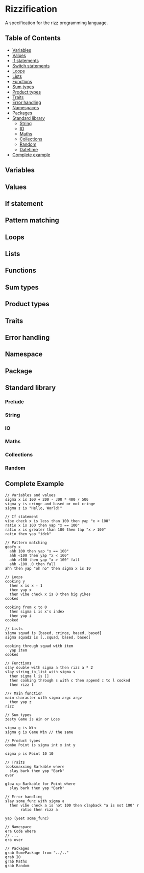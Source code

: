 # Rizzification
A specification for the rizz programming language.

## Table of Contents
- [Variables](#variables)
- [Values](#values)
- [If statements](#if-if-else-and-else-statements)
- [Switch statements](#switch-statement)
- [Loops](#loops)
- [Lists](#lists)
- [Functions](#functions)
- [Sum types](#sum-types)
- [Product types](#product-types)
- [Traits](#traits)
- [Error handling](#error-handling)
- [Namespaces](#namespace)
- [Packages](#packages)
- [Standard library](#standard-library)
  - [String](#string)
  - [IO](#io)
  - [Maths](#maths)
  - [Collections](#collections)
  - [Random](#random)
  - [Datetime](#datetime)
- [Complete example](#complete-example)
 
## Variables
## Values
## If statement
## Pattern matching
## Loops
## Lists
## Functions
## Sum types
## Product types
## Traits
## Error handling
## Namespace
## Package
## Standard library
### Prelude
### String
### IO
### Maths
### Collections
### Random

## Complete Example
```
// Variables and values
sigma x is 100 + 200 - 300 * 400 / 500
sigma y is cringe and based or not cringe
sigma z is "Hello, World!"

// If statement
vibe check x is less than 100 then yap "x < 100"
ratio x is 100 then yap "x == 100"
ratio x is greater than 100 then tap "x > 100"
ratio then yap "idek"

// Pattern matching
goofy x 
  ahh 100 then yap "x == 100"
  ahh <100 then yap "x < 100"
  ahh >100 then yap "x > 100" fall
  ahh -100..0 then fall
ahh then yap "oh no" then sigma x is 10

// Loops
cooking y 
  then x is x - 1
  then yap x
  then vibe check x is 0 then big yikes
cooked

cooking from x to 0
  then sigma i is x's index
  then yap i
cooked

// Lists
sigma squad is [based, cringe, based, based]
sigma squad2 is [..squad, based, based]

cooking through squad with item
  yap item
cooked

// Functions
slay double with sigma a then rizz a * 2
slay string_to_list with sigma s
  then sigma l is []
  then cooking through s with c then append c to l cooked
  then rizz l

/// Main function
main character with sigma argc argv
  then yap z
rizz 

// Sum types
zesty Game is Win or Loss

sigma g is Win
sigma g is Game Win // the same

// Product types
combo Point is sigma int x int y

sigma p is Point 10 10

// Traits
looksmaxxing Barkable where
  slay bark then yap "Bark"
over

glow up Barkable for Point where
  slay bark then yap "Bark"

// Error handling
slay some_func with sigma a 
  then vibe check a is not 100 then clapback "a is not 100" r
       ratio then rizz a

yap (yeet some_func)

// Namespace
era Code where
// ...
era over

// Packages
grab SomePackage from "../.."
grab IO
grab Maths
grab Random
```
 






